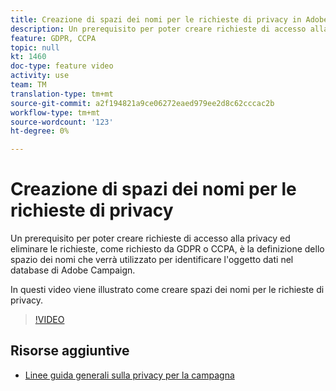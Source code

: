 ```yaml
---
title: Creazione di spazi dei nomi per le richieste di privacy in Adobe Campaign Standard (ACS)
description: Un prerequisito per poter creare richieste di accesso alla privacy ed eliminare le richieste, come richiesto da GDPR o CCPA, è la definizione dello spazio dei nomi che verrà utilizzato per identificare l'oggetto dati nel database di Adobe Campaign. In questi video viene illustrato come creare spazi dei nomi per le richieste di privacy.
feature: GDPR, CCPA
topic: null
kt: 1460
doc-type: feature video
activity: use
team: TM
translation-type: tm+mt
source-git-commit: a2f194821a9ce06272eaed979ee2d8c62cccac2b
workflow-type: tm+mt
source-wordcount: '123'
ht-degree: 0%

---
```



# Creazione di spazi dei nomi per le richieste di privacy

Un prerequisito per poter creare richieste di accesso alla privacy ed eliminare le richieste, come richiesto da GDPR o CCPA, è la definizione dello spazio dei nomi che verrà utilizzato per identificare l&#39;oggetto dati nel database di Adobe Campaign.

In questi video viene illustrato come creare spazi dei nomi per le richieste di privacy.

>[!VIDEO](https://video.tv.adobe.com/v/22600?quality=12)

## Risorse aggiuntive

* [Linee guida generali sulla privacy per la campagna](https://helpx.adobe.com/campaign/kb/campaign-privacy-overview.html)
